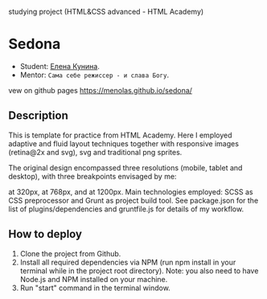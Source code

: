 studying project (HTML&CSS advanced - HTML Academy)
# Sedona
* Student: [Елена Кунина](https://up.htmlacademy.ru/adaptive/12/user/234524).
* Mentor: `Сама себе режиссер - и слава Богу`.

vew on github pages https://menolas.github.io/sedona/

## Description
This is template for practice from HTML Academy. Here I employed adaptive and fluid layout techniques together with responsive images (retina@2x and svg), svg and traditional png sprites.

The original design encompassed three resolutions (mobile, tablet and desktop), with three breakpoints envisaged by me:

at 320px,
at 768px,
and at 1200px.
Main technologies employed: SCSS as CSS preprocessor and Grunt as project build tool. See package.json for the list of plugins/dependencies and gruntfile.js for details of my workflow.

## How to deploy
1. Clone the project from Github.
2. Install all required dependencies via NPM (run npm install in your terminal while in the project root directory). Note: you also need to have Node.js and NPM installed on your machine.
3. Run "start" command in the terminal window.
